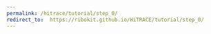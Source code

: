```yaml
---
permalink: /hitrace/tutorial/step_0/
redirect_to:  https://ribokit.github.io/HiTRACE/tutorial/step_0/
---
```

